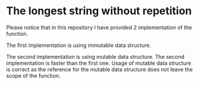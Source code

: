 # The longest string without repetition

Please notice that in this repository I have provided 2 implementation of the function. 

The first implementation is using immutable data structure.

The second implementation is using mutable data structure.
The second implementation is faster than the first one. Usage of mutable data structure is correct as the reference for the mutable data structure does not leave the scope of the function.
